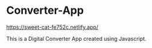 # Converter-App
https://sweet-cat-fe752c.netlify.app/

This is a Digital Converter App created using Javascript.
